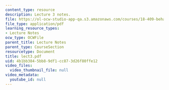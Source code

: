```yaml
---
content_type: resource
description: Lecture 3 notes.
file: https://ol-ocw-studio-app-qa.s3.amazonaws.com/courses/18-409-behavior-of-algorithms-spring-2002/4b1bb3845bb89df1cc873d26f80ffe12_lect3.pdf
file_type: application/pdf
learning_resource_types:
- Lecture Notes
ocw_type: OCWFile
parent_title: Lecture Notes
parent_type: CourseSection
resourcetype: Document
title: lect3.pdf
uid: 4b1bb384-5bb8-9df1-cc87-3d26f80ffe12
video_files:
  video_thumbnail_file: null
video_metadata:
  youtube_id: null
---
```

